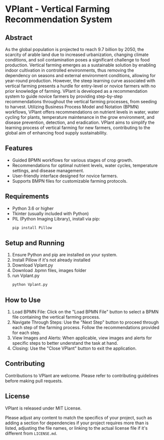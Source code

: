 # VPlant - Vertical Farming Recommendation System

## Abstract

As the global population is projected to reach 9.7 billion by 2050, the scarcity of arable land due to increased urbanization, changing climate conditions, and soil contamination poses a significant challenge to food production. Vertical farming emerges as a sustainable solution by enabling indoor cultivation in controlled environments, thus removing the dependency on seasons and external environment conditions, allowing for year-round production. However, the steep learning curve associated with vertical farming presents a hurdle for entry-level or novice farmers with no prior knowledge of farming. VPlant is developed as a recommendation system to guide novice farmers by providing step-by-step recommendations throughout the vertical farming processes, from seeding to harvest. Utilizing Business Process Model and Notation (BPMN) workflows, VPlant offers recommendations on nutrient levels in water, water cycling for plants, temperature maintenance in the grow environment, and disease prevention, detection, and eradication. VPlant aims to simplify the learning process of vertical farming for new farmers, contributing to the global aim of enhancing food supply sustainability.

## Features

- Guided BPMN workflows for various stages of crop growth.
- Recommendations for optimal nutrient levels, water cycles, temperature settings, and disease management.
- User-friendly interface designed for novice farmers.
- Supports BMPN files for customizable farming protocols.

## Requirements

- Python 3.6 or higher
- Tkinter (usually included with Python)
- PIL (Python Imaging Library), install via pip:
  ```bash
  pip install Pillow

## Setup and Running
1. Ensure Python and pip are installed on your system.
2. Install Pillow if it's not already installed
3. Download Vplant.py
4. Download .bpmn files, images folder
5. run Vplant.py
    ```bash
    python Vplant.py


## How to Use
1. Load BPMN File: Click on the "Load BPMN File" button to select a BPMN file containing the vertical farming process.
2. Navigate Through Steps: Use the "Next Step" button to proceed through each step of the farming process. Follow the recommendations provided for each step.
3. View Images and Alerts: When applicable, view images and alerts for specific steps to better understand the task at hand.
4. Closing: Use the "Close VPlant" button to exit the application.

## Contributing
Contributions to VPlant are welcome. Please refer to contributing guidelines before making pull requests.

## License
VPlant is released under MIT License.


Please adjust any content to match the specifics of your project, such as adding a section for dependencies if your project requires more than is listed, adjusting the file names, or linking to the actual license file if it's different from `LICENSE.md`.

